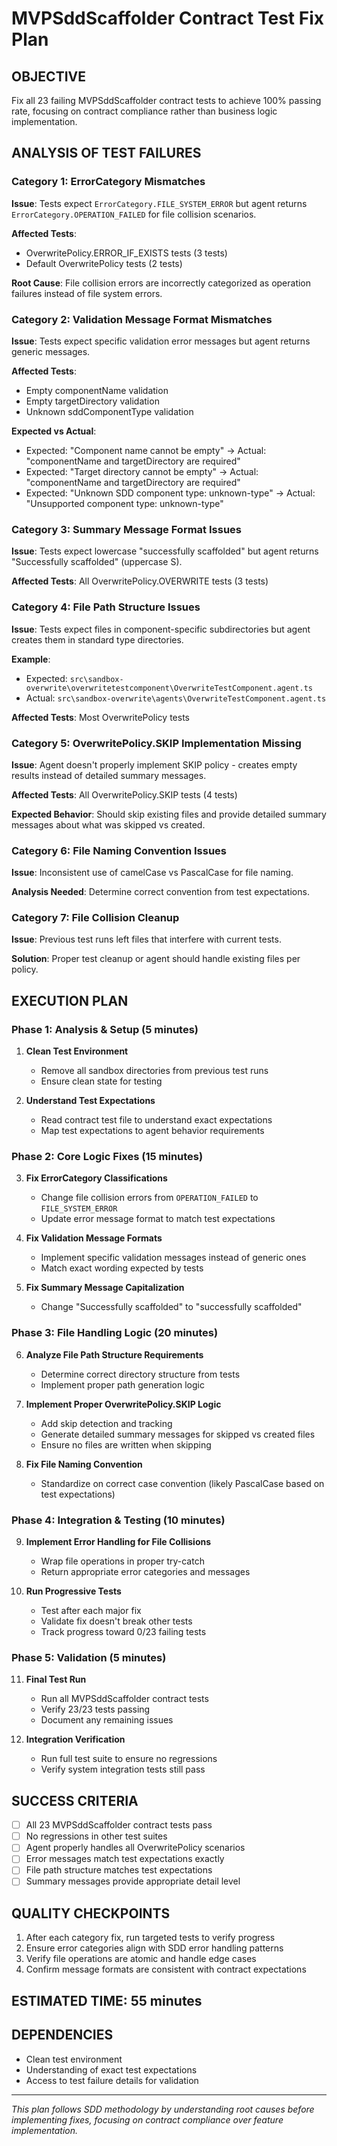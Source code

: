 # MVPSddScaffolder Contract Test Fix Plan

## OBJECTIVE

Fix all 23 failing MVPSddScaffolder contract tests to achieve 100% passing rate, focusing on contract compliance rather than business logic implementation.

## ANALYSIS OF TEST FAILURES

### Category 1: ErrorCategory Mismatches

**Issue**: Tests expect `ErrorCategory.FILE_SYSTEM_ERROR` but agent returns `ErrorCategory.OPERATION_FAILED` for file collision scenarios.

**Affected Tests**:

- OverwritePolicy.ERROR_IF_EXISTS tests (3 tests)
- Default OverwritePolicy tests (2 tests)

**Root Cause**: File collision errors are incorrectly categorized as operation failures instead of file system errors.

### Category 2: Validation Message Format Mismatches

**Issue**: Tests expect specific validation error messages but agent returns generic messages.

**Affected Tests**:

- Empty componentName validation
- Empty targetDirectory validation
- Unknown sddComponentType validation

**Expected vs Actual**:

- Expected: "Component name cannot be empty" → Actual: "componentName and targetDirectory are required"
- Expected: "Target directory cannot be empty" → Actual: "componentName and targetDirectory are required"
- Expected: "Unknown SDD component type: unknown-type" → Actual: "Unsupported component type: unknown-type"

### Category 3: Summary Message Format Issues

**Issue**: Tests expect lowercase "successfully scaffolded" but agent returns "Successfully scaffolded" (uppercase S).

**Affected Tests**: All OverwritePolicy.OVERWRITE tests (3 tests)

### Category 4: File Path Structure Issues

**Issue**: Tests expect files in component-specific subdirectories but agent creates them in standard type directories.

**Example**:

- Expected: `src\sandbox-overwrite\overwritetestcomponent\OverwriteTestComponent.agent.ts`
- Actual: `src\sandbox-overwrite\agents\OverwriteTestComponent.agent.ts`

**Affected Tests**: Most OverwritePolicy tests

### Category 5: OverwritePolicy.SKIP Implementation Missing

**Issue**: Agent doesn't properly implement SKIP policy - creates empty results instead of detailed summary messages.

**Affected Tests**: All OverwritePolicy.SKIP tests (4 tests)

**Expected Behavior**: Should skip existing files and provide detailed summary messages about what was skipped vs created.

### Category 6: File Naming Convention Issues

**Issue**: Inconsistent use of camelCase vs PascalCase for file naming.

**Analysis Needed**: Determine correct convention from test expectations.

### Category 7: File Collision Cleanup

**Issue**: Previous test runs left files that interfere with current tests.

**Solution**: Proper test cleanup or agent should handle existing files per policy.

## EXECUTION PLAN

### Phase 1: Analysis & Setup (5 minutes)

1. **Clean Test Environment**

   - Remove all sandbox directories from previous test runs
   - Ensure clean state for testing

2. **Understand Test Expectations**
   - Read contract test file to understand exact expectations
   - Map test expectations to agent behavior requirements

### Phase 2: Core Logic Fixes (15 minutes)

3. **Fix ErrorCategory Classifications**

   - Change file collision errors from `OPERATION_FAILED` to `FILE_SYSTEM_ERROR`
   - Update error message format to match test expectations

4. **Fix Validation Message Formats**

   - Implement specific validation messages instead of generic ones
   - Match exact wording expected by tests

5. **Fix Summary Message Capitalization**
   - Change "Successfully scaffolded" to "successfully scaffolded"

### Phase 3: File Handling Logic (20 minutes)

6. **Analyze File Path Structure Requirements**

   - Determine correct directory structure from tests
   - Implement proper path generation logic

7. **Implement Proper OverwritePolicy.SKIP Logic**

   - Add skip detection and tracking
   - Generate detailed summary messages for skipped vs created files
   - Ensure no files are written when skipping

8. **Fix File Naming Convention**
   - Standardize on correct case convention (likely PascalCase based on test expectations)

### Phase 4: Integration & Testing (10 minutes)

9. **Implement Error Handling for File Collisions**

   - Wrap file operations in proper try-catch
   - Return appropriate error categories and messages

10. **Run Progressive Tests**
    - Test after each major fix
    - Validate fix doesn't break other tests
    - Track progress toward 0/23 failing tests

### Phase 5: Validation (5 minutes)

11. **Final Test Run**

    - Run all MVPSddScaffolder contract tests
    - Verify 23/23 tests passing
    - Document any remaining issues

12. **Integration Verification**
    - Run full test suite to ensure no regressions
    - Verify system integration tests still pass

## SUCCESS CRITERIA

- [ ] All 23 MVPSddScaffolder contract tests pass
- [ ] No regressions in other test suites
- [ ] Agent properly handles all OverwritePolicy scenarios
- [ ] Error messages match test expectations exactly
- [ ] File path structure matches test expectations
- [ ] Summary messages provide appropriate detail level

## QUALITY CHECKPOINTS

1. After each category fix, run targeted tests to verify progress
2. Ensure error categories align with SDD error handling patterns
3. Verify file operations are atomic and handle edge cases
4. Confirm message formats are consistent with contract expectations

## ESTIMATED TIME: 55 minutes

## DEPENDENCIES

- Clean test environment
- Understanding of exact test expectations
- Access to test failure details for validation

---

_This plan follows SDD methodology by understanding root causes before implementing fixes, focusing on contract compliance over feature implementation._
